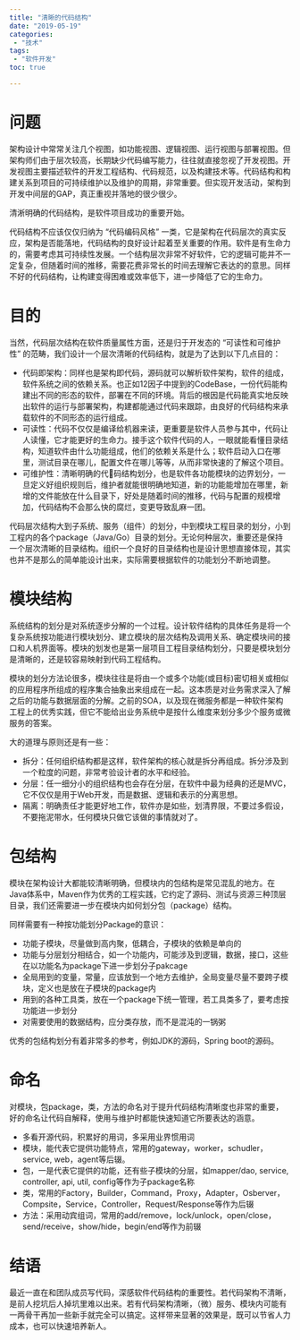 ```yaml
---
title: "清晰的代码结构"
date: "2019-05-19"
categories:
 - "技术"
tags:
 - "软件开发"
toc: true

---
```


# 问题

架构设计中常常关注几个视图，如功能视图、逻辑视图、运行视图与部署视图。但架构师们由于层次较高，长期缺少代码编写能力，往往就直接忽视了开发视图。开发视图主要描述软件的开发工程结构、代码规范，以及构建技术等。代码结构和构建关系到项目的可持续维护以及维护的周期，非常重要。但实现开发活动，架构到开发中间层的GAP，真正重视并落地的很少很少。

清淅明确的代码结构，是软件项目成功的重要开始。

代码结构不应该仅仅归纳为 “代码编码风格” 一类，它是架构在代码层次的真实反应，架构是否能落地，代码结构的良好设计起着至关重要的作用。软件是有生命力的，需要考虑其可持续性发展。一个结构层次非常不好软件，它的逻辑可能并不一定复杂，但随着时间的推移，需要花费非常长的时间去理解它表达的的意思。同样不好的代码结构，让构建变得困难或效率低下，进一步降低了它的生命力。
<!--more-->

# 目的

当然，代码层次结构在软件质量属性方面，还是归于开发态的 “可读性和可维护性” 的范畴，我们设计一个层次清晰的代码结构，就是为了达到以下几点目的：

 - 代码即架构：同样也是架构即代码，源码就可以解析软件架构，软件的组成，软件系统之间的依赖关系。也正如12因子中提到的CodeBase，一份代码能构建出不同的形态的软件，部署在不同的环境。背后的根因是代码能真实地反映出软件的运行与部署架构，构建都能通过代码来跟踪，由良好的代码结构来承载软件的不同形态的运行组成。
 - 可读性：代码不仅仅是编译给机器来读，更重要是软件人员参与其中，代码让人读懂，它才能更好的生命力。接手这个软件代码的人，一眼就能看懂目录结构，知道软件由什么功能组成，他们的依赖关系是什么；软件启动入口在哪里，测试目录在哪儿，配置文件在哪儿等等，从而非常快速的了解这个项目。
 - 可维护性：清晰明确的代码结构划分，也是软件各功能模块的边界划分，一旦定义好组织规则后，维护者就能很明确地知道，新的功能能增加在哪里，新增的文件能放在什么目录下，好处是随着时间的推移，代码与配置的规模增加，代码结构不会那么快的腐烂，变更导致乱麻一团。

代码层次结构大到子系统、服务（组件）的划分，中到模块工程目录的划分，小到工程内的各个package（Java/Go）目录的划分。无论何种层次，重要还是保持一个层次清晰的目录结构。组织一个良好的目录结构也是设计思想直接体现，其实也并不是那么的简单能设计出来，实际需要根据软件的功能划分不断地调整。

# 模块结构

系统结构的划分是对系统逐步分解的一个过程。设计软件结构的具体任务是将一个复杂系统按功能进行模块划分、建立模块的层次结构及调用关系、确定模块间的接口和人机界面等。模块的划发也是第一层项目工程目录结构划分，只要是模块划分是清晰的，还是较容易映射到代码工程结构。

模块的划分方法论很多，模块往往是将由一个或多个功能(或目标)密切相关或相似的应用程序所组成的程序集合抽象出来组成在一起。这本质是对业务需求深入了解之后的功能与数据层面的分解。之前的SOA，以及现在微服务都是一种软件架构工程上的优秀实践，但它不能给出业务系统中是按什么维度来划分多少个服务或微服务的答案。

大的道理与原则还是有一些：

 - 拆分：任何组织结构都是这样，软件架构的核心就是拆分再组成。拆分涉及到一个粒度的问题，非常考验设计者的水平和经验。
 - 分层：任一细分小的组织结构也会存在分层，在软件中最为经典的还是MVC，它不仅仅是用于Web开发，而是数据、逻辑和表示的分离思想。
 - 隔离：明确责任才能更好地工作，软件亦是如些，划清界限，不要过多假设，不要拖泥带水，任何模块只做它该做的事情就对了。

# 包结构

模块在架构设计大都能较清晰明确，但模块内的包结构是常见混乱的地方。在Java体系中，Maven作为优秀的工程实践，它约定了源码、测试与资源三种顶层目录，我们还需要进一步在模块内如何划分包（package）结构。

同样需要有一种按功能划分Package的意识：

 - 功能子模块，尽量做到高内聚，低耦合，子模块的依赖是单向的
 - 功能与分层划分相结合，如一个功能内，可能涉及到逻辑，数据，接口，这些在以功能名为package下进一步划分子pakcage
 - 全局用到的变量，常量，应该放到一个地方去维护，全局变量尽量不要跨子模块，定义也是放在子模块的package内
 - 用到的各种工具类，放在一个package下统一管理，若工具类多了，要考虑按功能进一步划分
 - 对需要使用的数据结构，应分类存放，而不是混沌的一锅粥
  
优秀的包结构划分有着非常多的参考，例如JDK的源码，Spring boot的源码。

# 命名

对模块，包package，类，方法的命名对于提升代码结构清晰度也非常的重要，好的命名让代码自解释，使用与维护时都能快速知道它所要表达的涵意。

 - 多看开源代码，积累好的用词，多采用业界惯用词
 - 模块，能代表它提供功能特点，常用的gateway，worker，schudler，service, web，agent等后辍。
 - 包，一是代表它提供的功能，还有些子模块的分层，如mapper/dao, service, controller, api, util, config等作为子package名称
 - 类，常用的Factory，Builder，Command，Proxy，Adapter，Osberver，Compsite，Service，Controller，Request/Response等作为后辍
 - 方法：采用动宾组词，常用的add/remove，lock/unlock，open/close，send/receive，show/hide，begin/end等作为前辍

# 结语

最近一直在和团队成员写代码，深感软件代码结构的重要性。若代码架构不清晰，是前人挖坑后人掉坑里难以出来。若有代码架构清晰，（微）服务、模块内可能有一两骨干再加一些新手就完全可以搞定。这样带来显著的效果是，既可以节省人力成本，也可以快速培养新人。
